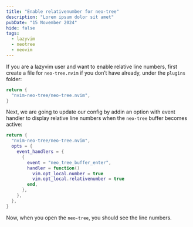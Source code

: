```yaml
---
title: "Enable relativenumber for neo-tree"
description: "Lorem ipsum dolor sit amet"
pubDate: "15 November 2024"
hide: false
tags:
  - lazyvim
  - neotree
  - neovim
---
```


If you are a lazyvim user and want to enable relative line numbers, first create a file for `neo-tree.nvim` if you don’t have already, under the `plugins` folder:

```lua
return {
  "nvim-neo-tree/neo-tree.nvim",
}
```

Next, we are going to update our config by addin an option with event handler to display relative line numbers when the `neo-tree` buffer becomes active:

```lua
return {
  "nvim-neo-tree/neo-tree.nvim",
  opts = {
    event_handlers = {
      {
        event = "neo_tree_buffer_enter",
        handler = function()
          vim.opt_local.number = true
          vim.opt_local.relativenumber = true
        end,
      },
    },
  },
}
```

Now, when you open the `neo-tree`, you should see the line numbers.
